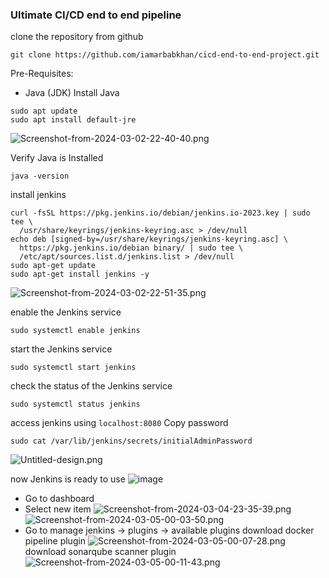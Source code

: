 
### Ultimate CI/CD end to end pipeline
clone the repository from github
```
git clone https://github.com/iamarbabkhan/cicd-end-to-end-project.git
```
Pre-Requisites:
- Java (JDK)
Install Java

```
sudo apt update
sudo apt install default-jre
```
![Screenshot-from-2024-03-02-22-40-40.png](https://i.postimg.cc/jS3NT0Z8/Screenshot-from-2024-03-02-22-40-40.png)

Verify Java is Installed
```
java -version
```
install jenkins
```
curl -fsSL https://pkg.jenkins.io/debian/jenkins.io-2023.key | sudo tee \
  /usr/share/keyrings/jenkins-keyring.asc > /dev/null
echo deb [signed-by=/usr/share/keyrings/jenkins-keyring.asc] \
  https://pkg.jenkins.io/debian binary/ | sudo tee \
  /etc/apt/sources.list.d/jenkins.list > /dev/null
sudo apt-get update
sudo apt-get install jenkins -y
```
![Screenshot-from-2024-03-02-22-51-35.png](https://i.postimg.cc/jq6xppXy/Screenshot-from-2024-03-02-22-51-35.png)

enable the Jenkins service
```
sudo systemctl enable jenkins
```
start the Jenkins service
```
sudo systemctl start jenkins
```
check the status of the Jenkins service
```
sudo systemctl status jenkins
```
access jenkins using `localhost:8080`
Copy password
```
sudo cat /var/lib/jenkins/secrets/initialAdminPassword
```
![Untitled-design.png](https://i.postimg.cc/d13r0gR0/Untitled-design.png)

now Jenkins is ready to use
![image](https://i.postimg.cc/RZXvdtg9/image.png)
- Go to dashboard
- Select new item
![Screenshot-from-2024-03-04-23-35-39.png](https://i.postimg.cc/W4PT2PXW/Screenshot-from-2024-03-04-23-35-39.png)
![Screenshot-from-2024-03-05-00-03-50.png](https://i.postimg.cc/pLBqdwvV/Screenshot-from-2024-03-05-00-03-50.png)
- Go to manage jenkins -> plugins -> available plugins
download docker pipeline plugin
![Screenshot-from-2024-03-05-00-07-28.png](https://i.postimg.cc/43D52sb5/Screenshot-from-2024-03-05-00-07-28.png)
download sonarqube scanner plugin
![Screenshot-from-2024-03-05-00-11-43.png](https://i.postimg.cc/1tc970N3/Screenshot-from-2024-03-05-00-11-43.png)
